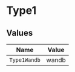 # Type1


## Values

| Name         | Value        |
| ------------ | ------------ |
| `Type1Wandb` | wandb        |
